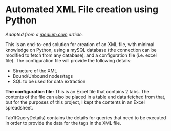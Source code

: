 # Automated XML File creation using Python

*Adapted from a [medium.com](https://medium.com/analytics-vidhya/automated-xml-file-creation-using-python-877c24feba66) article.*

This is an end-to-end solution for creation of an XML file, with minimal knowledge on Python, 
using a mySQL database (the connection can be modified to fetch from any database), and a configuration 
file (i.e. excel file). The configuration file will provide the following details:
- Structure of the XML
- Bound/Unbound nodes/tags
- SQL to be used for data extraction

**The configuration file:** 
This is an Excel file that contains 2 tabs. The contents of the file can also be placed in a table and data fetched 
from that, but for the purposes of this project, I kept the contents in an Excel spreadsheet.

Tab1(QueryDetails) contains the details for queries that need to be executed in order to provide the data for the tags 
in the XML file. 
